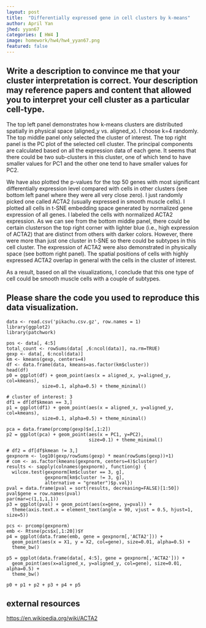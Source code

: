```yaml
---
layout: post
title:  "Differentially expressed gene in cell clusters by k-means"
author: April Yan
jhed: yyan67
categories: [ HW4 ]
image: homework/hw4/hw4_yyan67.png
featured: false
---
```


## Write a description to convince me that your cluster interpretation is correct. Your description may reference papers and content that allowed you to interpret your cell cluster as a particular cell-type. 

The top left panel demonstrates how k-means clusters are distributed spatially in physical space (aligned_y vs. aligned_x). I choose k=4 randomly. The top middle panel only selected the cluster of interest. The top right panel is the PC plot of the selected cell cluster. The principal components are calculated based on all the expression data of each gene. It seems that there could be two sub-clusters in this cluster, one of which tend to have smaller values for PC1 and the other one tend to have smaller values for PC2. 

We have also plotted the p-values for the top 50 genes with most significant differentially expression level compared with cells in other clusters (see bottom left panel where they were all very close zero). I just randomly picked one called ACTA2 (usually expressed in smooth muscle cells). I plotted all cells in t-SNE embedding space generated by normalized gene expression of all genes. I labeled the cells with normalized ACTA2 expression. As we can see from the bottom middle panel, there could be certain clusterson the top right corner with lighter blue (i.e., high expression of ACTA2) that are distinct from others with darker colors. However, there were more than just one cluster in t-SNE so there could be subtypes in this cell cluster. The expression of ACTA2 were also demonstrated in physically space (see bottom right panel). The spatial positions of cells with highly expressed ACTA2 overlap in general with the cells in the cluster of interest. 

As a result, based on all the visualizations, I conclude that this one type of cell could be smooth muscle cells with a couple of subtypes. 

## Please share the code you used to reproduce this data visualization.
```{r}
data <- read.csv('pikachu.csv.gz', row.names = 1)
library(ggplot2)
library(patchwork)

pos <- data[, 4:5]
total_count <- rowSums(data[ ,6:ncol(data)], na.rm=TRUE)
gexp <- data[, 6:ncol(data)]
km <- kmeans(gexp, centers=4)
df <- data.frame(data, kmeans=as.factor(km$cluster))
head(df)
p0 = ggplot(df) + geom_point(aes(x = aligned_x, y=aligned_y, col=kmeans), 
             size=0.1, alpha=0.5) + theme_minimal()

# cluster of interest: 3
df1 = df[df$kmean == 3,]
p1 = ggplot(df1) + geom_point(aes(x = aligned_x, y=aligned_y, col=kmeans), 
             size=0.1, alpha=0.5) + theme_minimal()

pca = data.frame(prcomp(gexp)$x[,1:2])
p2 = ggplot(pca) + geom_point(aes(x = PC1, y=PC2), 
                              size=0.1) + theme_minimal()

# df2 = df[df$kmean != 3,]
gexpnorm <- log10(gexp/rowSums(gexp) * mean(rowSums(gexp))+1)
# com <- as.factor(kmeans(gexpnorm, centers=4)$cluster)
results <- sapply(colnames(gexpnorm), function(g) {
  wilcox.test(gexpnorm[km$cluster == 3, g],
              gexpnorm[km$cluster != 3, g],
              alternative = "greater")$p.val})
pval = data.frame(pval = sort(results, decreasing=FALSE)[1:50])
pval$gene = row.names(pval)
par(mar=c(1,1,1,1))
p3 = ggplot(pval) + geom_point(aes(x=gene, y=pval)) +
  theme(axis.text.x = element_text(angle = 90, vjust = 0.5, hjust=1, size=5))

pcs <- prcomp(gexpnorm)
emb <- Rtsne(pcs$x[,1:20])$Y
p4 = ggplot(data.frame(emb, gene = gexpnorm[,'ACTA2'])) + 
  geom_point(aes(x = X1, y = X2, col=gene), size=0.01, alpha=0.5) + 
  theme_bw()

p5 = ggplot(data.frame(data[, 4:5], gene = gexpnorm[,'ACTA2'])) + 
  geom_point(aes(x=aligned_x, y=aligned_y, col=gene), size=0.01, alpha=0.5) + 
  theme_bw()

p0 + p1 + p2 + p3 + p4 + p5
``` 

## external resources
https://en.wikipedia.org/wiki/ACTA2
